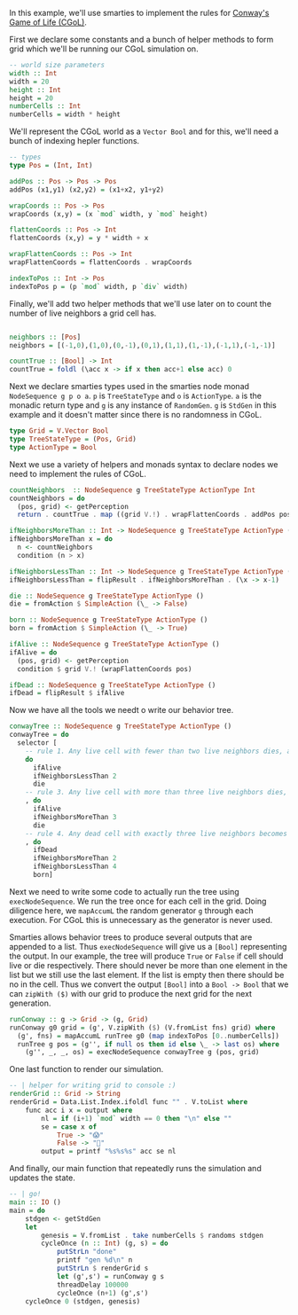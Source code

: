 In this example, we'll use smarties to implement the rules for [Conway's Game of Life (CGoL)](https://en.wikipedia.org/wiki/Conway%27s_Game_of_Life).

First we declare some constants and a bunch of helper methods to form grid which we'll be running our CGoL simulation on.

```haskell
-- world size parameters
width :: Int
width = 20
height :: Int
height = 20
numberCells :: Int
numberCells = width * height
```

We'll represent the CGoL world as a `Vector Bool` and for this, we'll need a bunch of indexing hepler functions.

```haskell
-- types
type Pos = (Int, Int)

addPos :: Pos -> Pos -> Pos
addPos (x1,y1) (x2,y2) = (x1+x2, y1+y2)

wrapCoords :: Pos -> Pos
wrapCoords (x,y) = (x `mod` width, y `mod` height)

flattenCoords :: Pos -> Int
flattenCoords (x,y) = y * width + x

wrapFlattenCoords :: Pos -> Int
wrapFlattenCoords = flattenCoords . wrapCoords

indexToPos :: Int -> Pos
indexToPos p = (p `mod` width, p `div` width)
```

Finally, we'll add two helper methods that we'll use later on to count the number of live neighbors a grid cell has.

```haskell

neighbors :: [Pos]
neighbors = [(-1,0),(1,0),(0,-1),(0,1),(1,1),(1,-1),(-1,1),(-1,-1)]

countTrue :: [Bool] -> Int
countTrue = foldl (\acc x -> if x then acc+1 else acc) 0
```

Next we declare smarties types used in the smarties node monad `NodeSequence g p o a`. `p` is `TreeStateType` and `o` is `ActionType`. `a` is the monadic return type and `g` is any instance of `RandomGen`. `g` is `StdGen` in this example and it doesn't matter since there is no randomness in CGoL.

```haskell
type Grid = V.Vector Bool
type TreeStateType = (Pos, Grid)
type ActionType = Bool
```

Next we use a variety of helpers and monads syntax to declare nodes we need to implement the rules of CGoL.

```haskell
countNeighbors  :: NodeSequence g TreeStateType ActionType Int
countNeighbors = do
  (pos, grid) <- getPerception
  return . countTrue . map ((grid V.!) . wrapFlattenCoords . addPos pos) $ neighbors

ifNeighborsMoreThan :: Int -> NodeSequence g TreeStateType ActionType ()
ifNeighborsMoreThan x = do
  n <- countNeighbors
  condition (n > x)

ifNeighborsLessThan :: Int -> NodeSequence g TreeStateType ActionType ()
ifNeighborsLessThan = flipResult . ifNeighborsMoreThan . (\x -> x-1)

die :: NodeSequence g TreeStateType ActionType ()
die = fromAction $ SimpleAction (\_ -> False)

born :: NodeSequence g TreeStateType ActionType ()
born = fromAction $ SimpleAction (\_ -> True)

ifAlive :: NodeSequence g TreeStateType ActionType ()
ifAlive = do
  (pos, grid) <- getPerception
  condition $ grid V.! (wrapFlattenCoords pos)

ifDead :: NodeSequence g TreeStateType ActionType ()
ifDead = flipResult $ ifAlive
```

Now we have all the tools we needt o write our behavior tree.

```haskell
conwayTree :: NodeSequence g TreeStateType ActionType ()
conwayTree = do
  selector [
    -- rule 1. Any live cell with fewer than two live neighbors dies, as if by underpopulation.
    do
      ifAlive
      ifNeighborsLessThan 2
      die
    -- rule 3. Any live cell with more than three live neighbors dies, as if by overpopulation.
    , do
      ifAlive
      ifNeighborsMoreThan 3
      die
    -- rule 4. Any dead cell with exactly three live neighbors becomes a live cell, as if by reproduction.
    , do
      ifDead
      ifNeighborsMoreThan 2
      ifNeighborsLessThan 4
      born]
```

Next we need to write some code to actually run the tree using `execNodeSequence`. We run the tree once for each cell in the grid. Doing diligence here, we `mapAccumL` the random generator `g` through each execution. For CGoL this is unnecessary as the generator is never used.

Smarties allows behavior trees to produce several outputs that are appended to a list. Thus `execNodeSequence` will give us a `[Bool]` representing the output. In our example, the tree will produce `True` or `False` if cell should live or die respectively. There should never be more than one element in the list but we still use the last element. If the list is empty then there should be no in the cell. Thus we convert the output `[Bool]` into a `Bool -> Bool` that we can `zipWith ($)` with our grid to produce the next grid for the next generation.

```haskell
runConway :: g -> Grid -> (g, Grid)
runConway g0 grid = (g', V.zipWith ($) (V.fromList fns) grid) where
  (g', fns) = mapAccumL runTree g0 (map indexToPos [0..numberCells])
  runTree g pos = (g'', if null os then id else \_ -> last os) where
    (g'', _, _, os) = execNodeSequence conwayTree g (pos, grid)
```

One last function to render our simulation.

```haskell
-- | helper for writing grid to console :)
renderGrid :: Grid -> String
renderGrid = Data.List.Index.ifoldl func "" . V.toList where
    func acc i x = output where
        nl = if (i+1) `mod` width == 0 then "\n" else ""
        se = case x of
            True -> "😱"
            False -> "🌱"
        output = printf "%s%s%s" acc se nl
```

And finally, our main function that repeatedly runs the simulation and updates the state.

```haskell
-- | go!
main :: IO ()
main = do
    stdgen <- getStdGen
    let
        genesis = V.fromList . take numberCells $ randoms stdgen
        cycleOnce (n :: Int) (g, s) = do
            putStrLn "done"
            printf "gen %d\n" n
            putStrLn $ renderGrid s
            let (g',s') = runConway g s
            threadDelay 100000
            cycleOnce (n+1) (g',s')
    cycleOnce 0 (stdgen, genesis)
```
